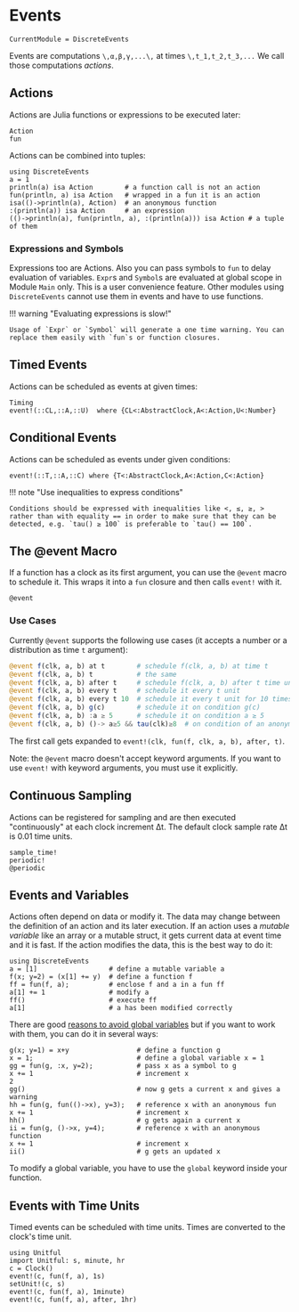 # Events

```@meta
CurrentModule = DiscreteEvents
```

Events are computations ``\,α,β,γ,...\,`` at times ``\,t_1,t_2,t_3,...`` We call those computations *actions*.

## Actions

Actions are Julia functions or expressions to be executed later:

```@docs
Action
fun
```

Actions can be combined into tuples:

```@repl events
using DiscreteEvents
a = 1
println(a) isa Action        # a function call is not an action
fun(println, a) isa Action   # wrapped in a fun it is an action
isa(()->println(a), Action)  # an anonymous function
:(println(a)) isa Action     # an expression
(()->println(a), fun(println, a), :(println(a))) isa Action # a tuple of them
```

### Expressions and Symbols

Expressions too are Actions. Also you can pass symbols to `fun` to delay evaluation of variables. `Expr`s and `Symbol`s are evaluated at global scope in Module `Main` only. This is a user convenience feature. Other modules using `DiscreteEvents` cannot use them in events and have to use functions.

!!! warning "Evaluating expressions is slow!"

    Usage of `Expr` or `Symbol` will generate a one time warning. You can replace them easily with `fun`s or function closures. 

## Timed Events

Actions can be scheduled as events at given times:

```@docs
Timing
event!(::CL,::A,::U)  where {CL<:AbstractClock,A<:Action,U<:Number}
```

## Conditional Events

Actions can be scheduled as events under given conditions:

```@docs
event!(::T,::A,::C) where {T<:AbstractClock,A<:Action,C<:Action}
```

!!! note "Use inequalities to express conditions"

    Conditions should be expressed with inequalities like <, ≤, ≥, > rather than with equality == in order to make sure that they can be detected, e.g. `tau() ≥ 100` is preferable to `tau() == 100`.

## The @event Macro

If a function has a clock as its first argument, you can use the `@event` macro to schedule it. This wraps it into a `fun` closure and then calls `event!` with it.

```@docs
@event
```

### Use Cases

Currently `@event` supports the following use cases (it accepts a number or a distribution as time `t` argument):

```julia
@event f(clk, a, b) at t        # schedule f(clk, a, b) at time t
@event f(clk, a, b) t           # the same
@event f(clk, a, b) after t     # schedule f(clk, a, b) after t time units
@event f(clk, a, b) every t     # schedule it every t unit
@event f(clk, a, b) every t 10  # schedule it every t unit for 10 times
@event f(clk, a, b) g(c)        # schedule it on condition g(c)
@event f(clk, a, b) :a ≥ 5      # schedule it on condition a ≥ 5
@event f(clk, a, b) ()-> a≥5 && tau(clk)≥8  # on condition of an anonymous function
```

The first call gets expanded to `event!(clk, fun(f, clk, a, b), after, t)`.

Note: the `@event` macro doesn't accept keyword arguments. If you want to use `event!` with keyword arguments, you must use it explicitly.

## Continuous Sampling

Actions can be registered for sampling and are then executed "continuously" at each clock increment Δt. The default clock sample rate Δt is 0.01 time units.

```@docs
sample_time!
periodic!
@periodic
```

## Events and Variables

Actions often depend on data or modify it. The data may change between the definition of an action and its later execution. If an action uses a *mutable variable* like an array or a mutable struct, it gets current data at event time and it is fast. If the action modifies the data, this is the best way to do it:

```@repl events
using DiscreteEvents
a = [1]                  # define a mutable variable a
f(x; y=2) = (x[1] += y)  # define a function f
ff = fun(f, a);          # enclose f and a in a fun ff
a[1] += 1                # modify a
ff()                     # execute ff
a[1]                     # a has been modified correctly
```

There are good [reasons to avoid global variables](https://docs.julialang.org/en/v1/manual/performance-tips/#Avoid-global-variables-1) but if you want to work with them, you can do it in several ways:

```@repl events
g(x; y=1) = x+y                 # define a function g
x = 1;                          # define a global variable x = 1
gg = fun(g, :x, y=2);           # pass x as a symbol to g
x += 1                          # increment x
2
gg()                            # now g gets a current x and gives a warning
hh = fun(g, fun(()->x), y=3);   # reference x with an anonymous fun
x += 1                          # increment x
hh()                            # g gets again a current x
ii = fun(g, ()->x, y=4);        # reference x with an anonymous function
x += 1                          # increment x
ii()                            # g gets an updated x
```

To modify a global variable, you have to use the `global` keyword inside your function.

## Events with Time Units

Timed events can be scheduled with time units. Times are converted to the clock's time unit.

```@repl events
using Unitful
import Unitful: s, minute, hr
c = Clock()
event!(c, fun(f, a), 1s)
setUnit!(c, s)
event!(c, fun(f, a), 1minute)
event!(c, fun(f, a), after, 1hr)
```
